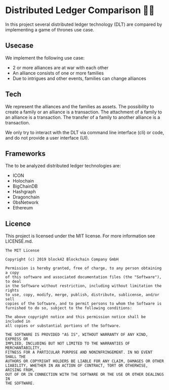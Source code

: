 # Distributed Ledger Comparison 🍎🍐

In this project several distributed ledger technology (DLT) are compared by implementing a game of thrones use case.

## Usecase

We implement the following use case:
* 2 or more alliances are at war with each other
* An alliance consists of one or more families
* Due to intrigues and other events, families can change alliances

## Tech

We represent the alliances and the families as assets.
The possibility to create a family or an alliance is a transaction.
The attachment of a family to an alliance is a transaction.
The transfer of a family to another alliance is a transaction.

We only try to interact with the DLT via command line interface (cli) or code, and do not provide a user interface (UI).

## Frameworks

The to be analyzed distributed ledger technologies are:

* ICON
* Holochain
* BigChainDB
* Hashgraph
* Dragonchain
* 0bsNetwork
* Ethereum

## Licence

This project is licensed under the MIT license. For more information see LICENSE.md.

```
The MIT License

Copyright (c) 2019 block42 Blockchain Company GmbH

Permission is hereby granted, free of charge, to any person obtaining a copy
of this software and associated documentation files (the "Software"), to deal
in the Software without restriction, including without limitation the rights
to use, copy, modify, merge, publish, distribute, sublicense, and/or sell
copies of the Software, and to permit persons to whom the Software is
furnished to do so, subject to the following conditions:

The above copyright notice and this permission notice shall be included in
all copies or substantial portions of the Software.

THE SOFTWARE IS PROVIDED "AS IS", WITHOUT WARRANTY OF ANY KIND, EXPRESS OR
IMPLIED, INCLUDING BUT NOT LIMITED TO THE WARRANTIES OF MERCHANTABILITY,
FITNESS FOR A PARTICULAR PURPOSE AND NONINFRINGEMENT. IN NO EVENT SHALL THE
AUTHORS OR COPYRIGHT HOLDERS BE LIABLE FOR ANY CLAIM, DAMAGES OR OTHER
LIABILITY, WHETHER IN AN ACTION OF CONTRACT, TORT OR OTHERWISE, ARISING FROM,
OUT OF OR IN CONNECTION WITH THE SOFTWARE OR THE USE OR OTHER DEALINGS IN
THE SOFTWARE.
```
